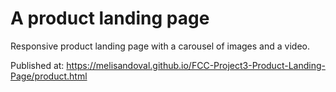 # A product landing page

Responsive product landing page with a carousel of images and a video.

Published at: https://melisandoval.github.io/FCC-Project3-Product-Landing-Page/product.html
